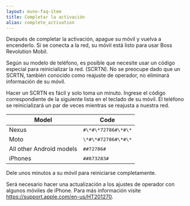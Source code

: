 ```yaml
---
layout: mvno-faq-item
title: Completar la activación
alias: complete_activation
---
```


Después de completar la activación, apague su móvil y vuelva a encenderlo. Si se conecta a la red, su móvil está listo para usar Boss Revolution Mobil.

Según su modelo de teléfono, es posible que necesite usar un código especial para reinicializar la red. (SCRTN). No se preocupe dado que un SCRTN, también conocido como reajuste de operador, no eliminará información de su móvil.

Hacer un SCRTN es fácil y solo toma un minuto. Ingrese el código correspondiente de la siguiente lista en el teclado de su móvil. El teléfono se reinicializará un par de veces mientras se reajusta a nuestra red.

<table>
    <thead>
        <tr>
            <th>Model</th>
            <th>Code</th>
        </tr>
    </thead>
    <tbody>
        <tr>
            <td>Nexus</td>
            <td><kbd>#\*#\*72786#\*#\*</kbd></td>
        </tr>
        <tr>
            <td>Moto</td>
            <td><kbd>\*#\*#72786#\*#\*</kbd></td>
        </tr>
        <tr>
            <td>All other Android models</td>
            <td><kbd>##72786#</kbd></td>
        </tr>
        <tr>
            <td>iPhones</td>
            <td><kbd>##873283#</kbd></td>
        </tr>
    </tbody>
</table>

Dele unos minutos a su móvil para reiniciarse completamente.

Será necesario hacer una actualización a los ajustes de operador con algunos móviles de iPhone. Para más información visite <a href="https://support.apple.com/en-us/HT201270" target="\_blank">https://support.apple.com/en-us/HT201270</a>.
